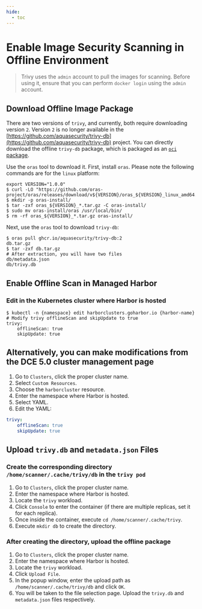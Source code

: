 ```yaml
---
hide:
  - toc
---
```


# Enable Image Security Scanning in Offline Environment

> Trivy uses the `admin` account to pull the images for scanning.
> Before using it, ensure that you can perform `docker login` using the `admin` account.

## Download Offline Image Package

There are two versions of `trivy`, and currently, both require downloading version `2`.
Version `2` is no longer available in the [https://github.com/aquasecurity/trivy-db](https://github.com/aquasecurity/trivy-db) project.
You can directly download the offline `trivy-db` package, which is packaged as
an [`oci` package](https://github.com/aquasecurity/trivy-db/pkgs/container/trivy-db).

Use the `oras` tool to download it. First, install `oras`.
Please note the following commands are for the `linux` platform:

```shell
export VERSION="1.0.0"
$ curl -LO "https://github.com/oras-project/oras/releases/download/v${VERSION}/oras_${VERSION}_linux_amd64.tar.gz"
$ mkdir -p oras-install/
$ tar -zxf oras_${VERSION}_*.tar.gz -C oras-install/
$ sudo mv oras-install/oras /usr/local/bin/
$ rm -rf oras_${VERSION}_*.tar.gz oras-install/
```

Next, use the `oras` tool to download `trivy-db`:

```shell
$ oras pull ghcr.io/aquasecurity/trivy-db:2
db.tar.gz
$ tar -zxf db.tar.gz
# After extraction, you will have two files
db/metadata.json
db/trivy.db
```

## Enable Offline Scan in Managed Harbor

### Edit in the Kubernetes cluster where Harbor is hosted

```shell
$ kubectl -n {namespace} edit harborclusters.goharbor.io {harbor-name}
# Modify trivy offlineScan and skipUpdate to true
trivy:
    offlineScan: true
    skipUpdate: true
```

## Alternatively, you can make modifications from the DCE 5.0 cluster management page

1. Go to `Clusters`, click the proper cluster name.
2. Select `Custom Resources`.
3. Choose the `harborcluster` resource.
4. Enter the namespace where Harbor is hosted.
5. Select YAML.
6. Edit the YAML:

```yaml
trivy:
    offlineScan: true
    skipUpdate: true
```

## Upload `trivy.db` and `metadata.json` Files

### Create the corresponding directory `/home/scanner/.cache/trivy/db` in the `trivy pod`

1. Go to `Clusters`, click the proper cluster name.
2. Enter the namespace where Harbor is hosted.
3. Locate the `trivy` workload.
4. Click `Console` to enter the container (if there are multiple replicas, set it for each replica).
5. Once inside the container, execute `cd /home/scanner/.cache/trivy`.
6. Execute `mkdir db` to create the directory.

### After creating the directory, upload the offline package

1. Go to `Clusters`, click the proper cluster name.
2. Enter the namespace where Harbor is hosted.
3. Locate the `trivy` workload.
4. Click `Upload File`.
5. In the popup window, enter the upload path as `/home/scanner/.cache/trivy/db` and click `OK`.
6. You will be taken to the file selection page. Upload the `trivy.db` and `metadata.json` files respectively.
